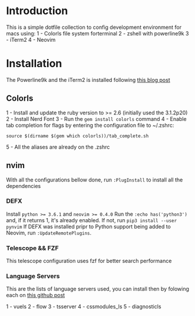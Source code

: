 # Introduction
This is a simple dotfile collection to config development environment for macs using:
1 - Colorls file system forterminal
2 - zshell with powerline9k
3 - iTerm2
4 - Neovim

# Installation

The Powerline9k and the iTerm2 is installed following [this blog post](https://towardsdatascience.com/the-ultimate-guide-to-your-terminal-makeover-e11f9b87ac99)

## Colorls
1 - Install and update the ruby version to >= 2.6 (initially used the 3.1.2p20)
2 - Install Nerd Font
3 - Run the `gem install colorls` command
4 - Enable tab completion for flags by entering the configuration file to ~/.zshrc: 
```
source $(dirname $(gem which colorls))/tab_complete.sh
```
5 - All the aliases are already on the .zshrc

## nvim 
With all the configurations bellow done, run `:PlugInstall` to install all the dependencies

### DEFX

Install `python >= 3.6.1` and `neovim >= 0.4.0` 
Run the `:echo has('python3')` and, if it returns 1, it's already enabled. If not, run `pip3 install --user pynvim`
If DEFX was installed pripr to Python support being added to Neovim, run `:UpdateRemotePlugins`.

### Telescope && FZF
This telescope configuration uses fzf for better search performance

### Language Servers
This are the lists of language servers used, you can install then by folowing each on [this github post](https://github.com/neovim/nvim-lspconfig/blob/master/doc/server_configurations.md#flow)

1 - vuels
2 - flow
3 - tsserver
4 - cssmodules_ls
5 - diagnosticls

